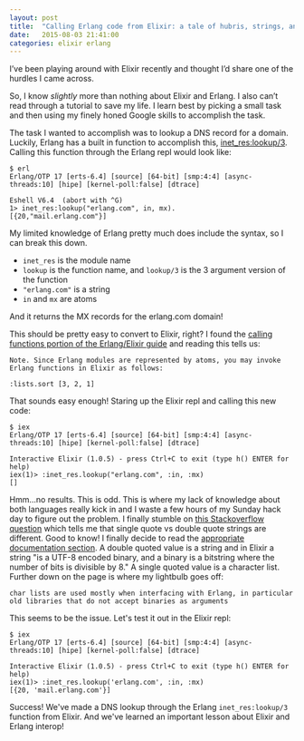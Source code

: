 ```yaml
---
layout: post
title:  "Calling Erlang code from Elixir: a tale of hubris, strings, and how to read the documentation"
date:   2015-08-03 21:41:00
categories: elixir erlang
---
```


I’ve been playing around with Elixir recently and thought I’d share one of the hurdles I came across.

So, I know _slightly_ more than nothing about Elixir and Erlang. I also can’t read through a tutorial to save my life. I learn best by picking a small task and then using my finely honed Google skills to accomplish the task.

The task I wanted to accomplish was to lookup a DNS record for a domain. Luckily, Erlang has a built in function to accomplish this, [inet_res:lookup/3](http://www.erlang.org/doc/man/inet_res.html#lookup-3). Calling this function through the Erlang repl would look like:

    $ erl
    Erlang/OTP 17 [erts-6.4] [source] [64-bit] [smp:4:4] [async-threads:10] [hipe] [kernel-poll:false] [dtrace]
    
    Eshell V6.4  (abort with ^G)
    1> inet_res:lookup("erlang.com", in, mx).
    [{20,"mail.erlang.com"}]

My limited knowledge of Erlang pretty much does include the syntax, so I can break this down. 

  * `inet_res` is the module name
  * `lookup` is the function name, and `lookup/3` is the 3 argument version of the function
  * `"erlang.com"` is a string
  * `in` and `mx` are atoms

And it returns the MX records for the erlang.com domain!

This should be pretty easy to convert to Elixir, right? I found the [calling functions portion of the Erlang/Elixir guide](http://elixir-lang.org/crash-course.html#calling-functions) and reading this tells us:

    Note. Since Erlang modules are represented by atoms, you may invoke Erlang functions in Elixir as follows:

    :lists.sort [3, 2, 1]

That sounds easy enough! Staring up the Elixir repl and calling this new code:

    $ iex
    Erlang/OTP 17 [erts-6.4] [source] [64-bit] [smp:4:4] [async-threads:10] [hipe] [kernel-poll:false] [dtrace]
    
    Interactive Elixir (1.0.5) - press Ctrl+C to exit (type h() ENTER for help)
    iex(1)> :inet_res.lookup("erlang.com", :in, :mx)
    []

Hmm...no results. This is odd. This is where my lack of knowledge about both languages really kick in and I waste a few hours of my Sunday hack day to figure out the problem. I finally stumble on [this Stackoverflow question](http://stackoverflow.com/questions/20108421/using-the-httpc-erlang-module-from-elixir) which tells me that single quote vs double quote strings are different. Good to know! I finally decide to read the [appropriate documentation section](http://elixir-lang.org/getting-started/binaries-strings-and-char-lists.html#char-lists). A double quoted value is a string and in Elixir a string "is a UTF-8 encoded binary, and a binary is a bitstring where the number of bits is divisible by 8." A single quoted value is a character list.  Further down on the page is where my lightbulb goes off:

    char lists are used mostly when interfacing with Erlang, in particular old libraries that do not accept binaries as arguments

This seems to be the issue. Let's test it out in the Elixir repl:

    $ iex
    Erlang/OTP 17 [erts-6.4] [source] [64-bit] [smp:4:4] [async-threads:10] [hipe] [kernel-poll:false] [dtrace]
    
    Interactive Elixir (1.0.5) - press Ctrl+C to exit (type h() ENTER for help)
    iex(1)> :inet_res.lookup('erlang.com', :in, :mx)
    [{20, 'mail.erlang.com'}]

Success! We've made a DNS lookup through the Erlang `inet_res:lookup/3` function from Elixir. And we've learned an important lesson about Elixir and Erlang interop!

